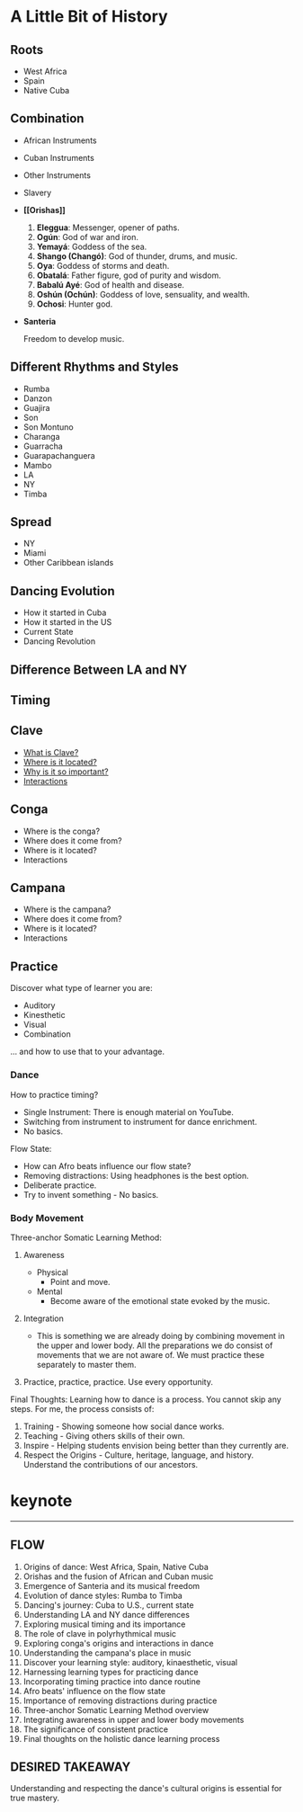 
# A Little Bit of History

## Roots
- West Africa
- Spain
- Native Cuba

## Combination
- African Instruments
- Cuban Instruments
- Other Instruments
- Slavery

- **[[Orishas]]**
  1. **Eleggua**: Messenger, opener of paths.
  2. **Ogún**: God of war and iron.
  3. **Yemayá**: Goddess of the sea.
  4. **Shango (Changó)**: God of thunder, drums, and music.
  5. **Oya**: Goddess of storms and death.
  6. **Obatalá**: Father figure, god of purity and wisdom.
  7. **Babalú Ayé**: God of health and disease.
  8. **Oshún (Ochún)**: Goddess of love, sensuality, and wealth.
  9. **Ochosi**: Hunter god.

- **Santeria**

  Freedom to develop music.

## Different Rhythms and Styles
- Rumba
- Danzon
- Guajira
- Son
- Son Montuno
- Charanga
- Guarracha
- Guarapachanguera
- Mambo
- LA
- NY
- Timba

## Spread
- NY
- Miami
- Other Caribbean islands 

## Dancing Evolution
- How it started in Cuba
- How it started in the US
- Current State
- Dancing Revolution

## Difference Between LA and NY

## Timing

## Clave
- [What is Clave?](https://youtu.be/OE7X1PgmF54?si=Mu4hOeL_jDIgYiou)
- [Where is it located?](https://www.youtube.com/watch?v=kxDALPkziAI&t=3s)
- [Why is it so important?](https://www.youtube.com/watch?v=Ye7d5mPNfYY)
- [Interactions](https://www.youtube.com/watch?v=Htz94NNaUfo)

## Conga
- Where is the conga?
- Where does it come from?
- Where is it located?
- Interactions

## Campana
- Where is the campana?
- Where does it come from?
- Where is it located?
- Interactions

## Practice
Discover what type of learner you are:
- Auditory
- Kinesthetic
- Visual
- Combination

... and how to use that to your advantage.

### Dance
How to practice timing?
- Single Instrument: There is enough material on YouTube.
- Switching from instrument to instrument for dance enrichment.
- No basics.

Flow State:
- How can Afro beats influence our flow state?
- Removing distractions: Using headphones is the best option.
- Deliberate practice.
- Try to invent something - No basics.

### Body Movement
Three-anchor Somatic Learning Method:
1. Awareness
   - Physical
     - Point and move.
   - Mental
     - Become aware of the emotional state evoked by the music.
2. Integration
   - This is something we are already doing by combining movement in the upper and lower body. All the preparations we do consist of movements that we are not aware of. We must practice these separately to master them.

1. Practice, practice, practice. Use every opportunity.

Final Thoughts:
Learning how to dance is a process. You cannot skip any steps. For me, the process consists of:
1. Training - Showing someone how social dance works.
2. Teaching - Giving others skills of their own.
3. Inspire - Helping students envision being better than they currently are.
4. Respect the Origins - Culture, heritage, language, and history. Understand the contributions of our ancestors.


# keynote

---

## FLOW
1. Origins of dance: West Africa, Spain, Native Cuba
2. Orishas and the fusion of African and Cuban music
3. Emergence of Santeria and its musical freedom
4. Evolution of dance styles: Rumba to Timba
5. Dancing's journey: Cuba to U.S., current state
6. Understanding LA and NY dance differences
7. Exploring musical timing and its importance
8. The role of clave in polyrhythmical music
9. Exploring conga's origins and interactions in dance
10. Understanding the campana's place in music
11. Discover your learning style: auditory, kinaesthetic, visual
12. Harnessing learning types for practicing dance
13. Incorporating timing practice into dance routine
14. Afro beats' influence on the flow state
15. Importance of removing distractions during practice
16. Three-anchor Somatic Learning Method overview
17. Integrating awareness in upper and lower body movements
18. The significance of consistent practice
19. Final thoughts on the holistic dance learning process

## DESIRED TAKEAWAY
Understanding and respecting the dance's cultural origins is essential for true mastery.




